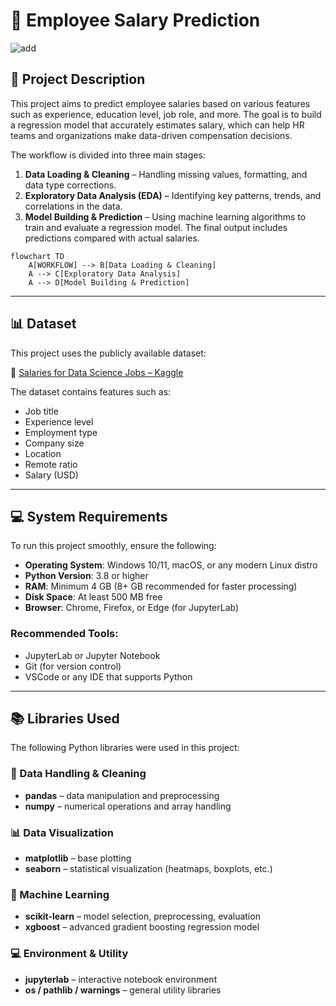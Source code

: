 # 🧠 Employee Salary Prediction
![add](https://miro.medium.com/v2/resize:fit:958/1*16Phh8aWiSgmRilT9o-5Xw.jpeg)

## 📌 Project Description

This project aims to predict employee salaries based on various features such as experience, education level, job role, and more. The goal is to build a regression model that accurately estimates salary, which can help HR teams and organizations make data-driven compensation decisions.

The workflow is divided into three main stages:
1. **Data Loading & Cleaning** – Handling missing values, formatting, and data type corrections.
2. **Exploratory Data Analysis (EDA)** – Identifying key patterns, trends, and correlations in the data.
3. **Model Building & Prediction** – Using machine learning algorithms to train and evaluate a regression model. The final output includes predictions compared with actual salaries.

```mermaid
flowchart TD
    A[WORKFLOW] --> B[Data Loading & Cleaning]
    A --> C[Exploratory Data Analysis]
    A --> D[Model Building & Prediction]
```
---

## 📊 Dataset

This project uses the publicly available dataset:

🔗 [Salaries for Data Science Jobs – Kaggle](https://www.kaggle.com/datasets/adilshamim8/salaries-for-data-science-jobs)

The dataset contains features such as:
- Job title
- Experience level
- Employment type
- Company size
- Location
- Remote ratio
- Salary (USD)

---

## 💻 System Requirements

To run this project smoothly, ensure the following:

- **Operating System**: Windows 10/11, macOS, or any modern Linux distro
- **Python Version**: 3.8 or higher
- **RAM**: Minimum 4 GB (8+ GB recommended for faster processing)
- **Disk Space**: At least 500 MB free
- **Browser**: Chrome, Firefox, or Edge (for JupyterLab)

### Recommended Tools:
- JupyterLab or Jupyter Notebook
- Git (for version control)
- VSCode or any IDE that supports Python

---

## 📚 Libraries Used

The following Python libraries were used in this project:

### 🧹 Data Handling & Cleaning
- **pandas** – data manipulation and preprocessing
- **numpy** – numerical operations and array handling

### 📊 Data Visualization
- **matplotlib** – base plotting
- **seaborn** – statistical visualization (heatmaps, boxplots, etc.)

### 🤖 Machine Learning
- **scikit-learn** – model selection, preprocessing, evaluation
- **xgboost** – advanced gradient boosting regression model

### 💻 Environment & Utility
- **jupyterlab** – interactive notebook environment
- **os / pathlib / warnings** – general utility libraries

